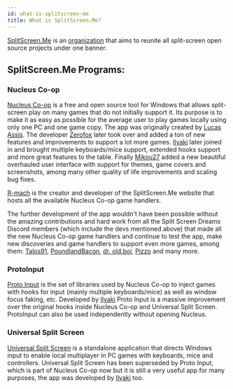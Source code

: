 ```yaml
---
id: what-is-splitscreen-me
title: What is SplitScreen.Me?
---
```

[SplitScreen.Me](https://github.com/SplitScreen-Me) is an [organization](https://docs.github.com/en/organizations/collaborating-with-groups-in-organizations/about-organizations) that aims to reunite all split-screen open source projects under one banner.

## SplitScreen.Me Programs:
### Nucleus Co-op
[Nucleus Co-op](/docs/faq) is a free and open source tool for Windows that allows split-screen play on many games that do not initially support it. Its purpose is to make it as easy as possible for the average user to play games locally using only one PC and one game copy. The app was originally created by [Lucas Assis](https://github.com/lucasassislar). The developer [Zerofox](https://github.com/ZeroFox5866) later took over and added a ton of new features and improvements to support a lot more games. [Ilyaki](https://github.com/Ilyaki) later joined in and brought multiple keyboards/mice support, extended hooks support and more great features to the table. Finally [Mikou27](https://github.com/Mikou27) added a new beautiful overhauled user interface with support for themes, game covers and screenshots, among many other quality of life improvements and scaling bug fixes.

[R-mach](https://github.com/r-mach) is the creator and developer of the SplitScreen.Me website that hosts all the available Nucleus Co-op game handlers.

The further development of the app wouldn't have been possible without the amazing contributions and hard work from all the Split Screen Dreams Discord members (which include the devs mentioned above) that made all the new Nucleus Co-op game handlers and continue to test the app, make new discoveries and game handlers to support even more games, among them: [Talos91](https://hub.splitscreen.me/user/eeL7HAz8zJovChWw4), [PoundlandBacon](https://hub.splitscreen.me/user/AdiAjSyfZPMvu3a4M), [dr. old.boi](https://hub.splitscreen.me/user/dPRj3q6kFtT4HvMGg), [Pizzo](https://hub.splitscreen.me/user/HEgozNi3MNvhAmWfi) and many more.

### ProtoInput
[Proto Input](/docs/proto) is the set of libraries used by Nucleus Co-op to inject games with hooks for input (mainly multiple keyboards/mice) as well as window focus faking, etc. Developed by [Ilyaki](https://github.com/Ilyaki) Proto Input is a massive improvement over the original hooks inside Nucleus Co-op and Universal Split Screen. ProtoInput can also be used independently without opening Nucleus.

### Universal Split Screen

[Universal Split Screen](https://universalsplitscreen.github.io/) is a standalone application that directs Windows input to enable local multiplayer in PC games with keyboards, mice and controllers. Universal Split Screen has been superseded by Proto Input, which is part of Nucleus Co-op now but it is still a very useful app for many purposes, the app was developed by [Ilyaki](https://github.com/Ilyaki) too.
